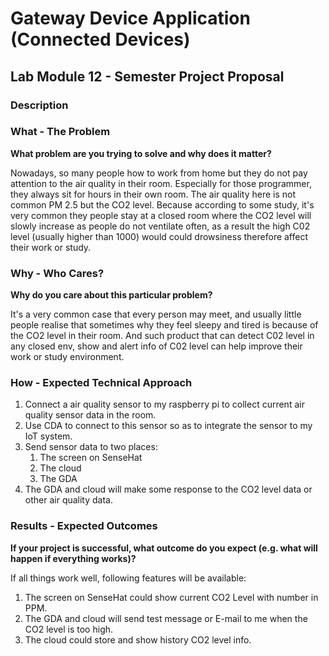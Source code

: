 # Gateway Device Application (Connected Devices)

## Lab Module 12 - Semester Project Proposal

### Description

<!-- On the following page(s), be sure to address the following four topics: 
- What - The Problem
- Why - Who Cares?
- How - Expected Technical Approach
- Results - Expected Outcomes -->

### What - The Problem 

<!-- NOTE: Write one or two paragraphs to answer EACH of the following questions. -->

**What problem are you trying to solve and why does it matter?**

Nowadays, so many people how to work from home but they do not pay attention to the air quality in their room. Especially for those programmer, they always sit for hours in their own room. The air quality here is not common PM 2.5 but the CO2 level. Because according to some study, it's very common they people stay at a closed
room where the CO2 level will slowly increase as people do not ventilate often, as a result the high C02 level (usually higher than 1000) would could drowsiness therefore affect their work or study.


### Why - Who Cares? 

**Why do you care about this particular problem?**

It's a very common case that every person may meet, and usually little people realise that sometimes why they feel sleepy and tired is because of the CO2 level in their room. And such product that can detect C02 level in any closed env, show and alert info of C02 level can help improve their work or study environment.

### How - Expected Technical Approach

<!-- NOTE: Provide a high level design diagram depicting your planned technical approach. This should be a relatively
simple block diagram - you do NOT need to create a UML diagram for the proposal, although you should provide
specifics on which protocols you plan to use, where they’ll be used, and how you plan to communicate between
your constrained device, gateway device, and cloud services. You may make changes to this for the final
implementation if needed - this should serve merely as a guide.  -->

1. Connect a air quality sensor to my raspberry pi to collect current air quality sensor data in the room.
2. Use CDA to connect to this sensor so as to integrate the sensor to my IoT system.
3. Send sensor data to two places:
   1. The screen on SenseHat
   2. The cloud
   3. The GDA
4. The GDA and cloud will make some response to the CO2 level data or other air quality data.
 
### Results - Expected Outcomes 

<!-- NOTE: Write one or two paragraphs to answer the following question. -->

**If your project is successful, what outcome do you expect (e.g. what will happen if everything works)?**

If all things work well, following features will be available:

1. The screen on SenseHat could show current CO2 Level with number in PPM.
2. The GDA and cloud will send test message or E-mail to me when the CO2 level is too high.
3. The cloud could store and show history CO2 level info. 
